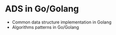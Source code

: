 # ADS in Go/Golang
- Common data structure implementation in Golang
- Algorithms patterns in Go/Golang
